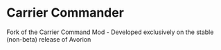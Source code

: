 # Carrier Commander
Fork of the Carrier Command Mod -  Developed exclusively on the stable (non-beta) release of Avorion

